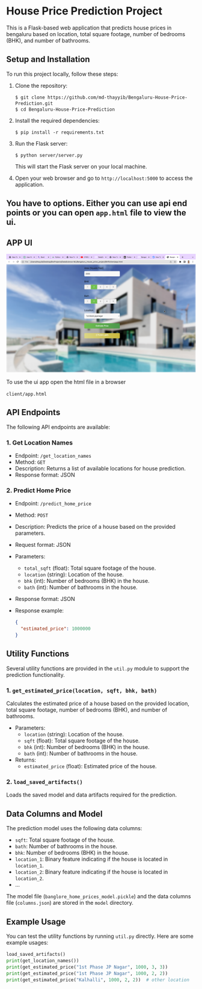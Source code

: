 # House Price Prediction Project

This is a Flask-based web application that predicts house prices in bengaluru based on location, total square footage, number of bedrooms (BHK), and number of bathrooms.

## Setup and Installation

To run this project locally, follow these steps:

1. Clone the repository:

   ```
   $ git clone https://github.com/md-thayyib/Bengaluru-House-Price-Prediction.git
   $ cd Bengaluru-House-Price-Prediction
   ```

2. Install the required dependencies:

   ```
   $ pip install -r requirements.txt
   ```

3. Run the Flask server:

   ```
   $ python server/server.py
   ```

   This will start the Flask server on your local machine.

4. Open your web browser and go to `http://localhost:5000` to access the application.

## You have to options. Either you can use api end points or you can open `app.html` file to view the ui. 

## APP UI
<img src='client/Screenshot 2023-05-23 at 13.28.09.png'>

To use the ui app
open the html file in a browser

`client/app.html`


## API Endpoints

The following API endpoints are available:

### 1. Get Location Names

- Endpoint: `/get_location_names`
- Method: `GET`
- Description: Returns a list of available locations for house prediction.
- Response format: JSON

### 2. Predict Home Price

- Endpoint: `/predict_home_price`
- Method: `POST`
- Description: Predicts the price of a house based on the provided parameters.
- Request format: JSON
- Parameters:
  - `total_sqft` (float): Total square footage of the house.
  - `location` (string): Location of the house.
  - `bhk` (int): Number of bedrooms (BHK) in the house.
  - `bath` (int): Number of bathrooms in the house.
- Response format: JSON
- Response example:

  ```json
  {
    "estimated_price": 1000000
  }
  ```

## Utility Functions

Several utility functions are provided in the `util.py` module to support the prediction functionality.

### 1. `get_estimated_price(location, sqft, bhk, bath)`

Calculates the estimated price of a house based on the provided location, total square footage, number of bedrooms (BHK), and number of bathrooms.

- Parameters:
  - `location` (string): Location of the house.
  - `sqft` (float): Total square footage of the house.
  - `bhk` (int): Number of bedrooms (BHK) in the house.
  - `bath` (int): Number of bathrooms in the house.
- Returns:
  - `estimated_price` (float): Estimated price of the house.

### 2. `load_saved_artifacts()`

Loads the saved model and data artifacts required for the prediction.

## Data Columns and Model

The prediction model uses the following data columns:

- `sqft`: Total square footage of the house.
- `bath`: Number of bathrooms in the house.
- `bhk`: Number of bedrooms (BHK) in the house.
- `location_1`: Binary feature indicating if the house is located in `location_1`.
- `location_2`: Binary feature indicating if the house is located in `location_2`.
- ...

The model file (`banglore_home_prices_model.pickle`) and the data columns file (`columns.json`) are stored in the `model` directory.

## Example Usage

You can test the utility functions by running `util.py` directly. Here are some example usages:

```python
load_saved_artifacts()
print(get_location_names())
print(get_estimated_price("1st Phase JP Nagar", 1000, 3, 3))
print(get_estimated_price("1st Phase JP Nagar", 1000, 2, 2))
print(get_estimated_price("Kalhalli", 1000, 2, 2))  # other location
